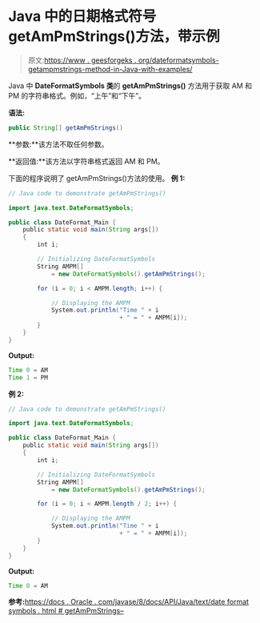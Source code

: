 # Java 中的日期格式符号 getAmPmStrings()方法，带示例

> 原文:[https://www . geesforgeks . org/dateformatsymbols-getampmstrings-method-in-Java-with-examples/](https://www.geeksforgeeks.org/dateformatsymbols-getampmstrings-method-in-java-with-examples/)

Java 中 **DateFormatSymbols 类**的 **getAmPmStrings()** 方法用于获取 AM 和 PM 的字符串格式。例如，“上午”和“下午”。

**语法:**

```java
public String[] getAmPmStrings()
```

**参数:**该方法不取任何参数。

**返回值:**该方法以字符串格式返回 AM 和 PM。

下面的程序说明了 getAmPmStrings()方法的使用。
**例 1:**

```java
// Java code to demonstrate getAmPmStrings()

import java.text.DateFormatSymbols;

public class DateFormat_Main {
    public static void main(String args[])
    {
        int i;

        // Initializing DateFormatSymbols
        String AMPM[]
            = new DateFormatSymbols().getAmPmStrings();

        for (i = 0; i < AMPM.length; i++) {

            // Displaying the AMPM
            System.out.println("Time " + i
                               + " = " + AMPM[i]);
        }
    }
}
```

**Output:**

```java
Time 0 = AM
Time 1 = PM

```

**例 2:**

```java
// Java code to demonstrate getAmPmStrings()

import java.text.DateFormatSymbols;

public class DateFormat_Main {
    public static void main(String args[])
    {
        int i;

        // Initializing DateFormatSymbols
        String AMPM[]
            = new DateFormatSymbols().getAmPmStrings();

        for (i = 0; i < AMPM.length / 2; i++) {

            // Displaying the AMPM
            System.out.println("Time " + i
                               + " = " + AMPM[i]);
        }
    }
}
```

**Output:**

```java
Time 0 = AM

```

**参考:**[https://docs . Oracle . com/javase/8/docs/API/Java/text/date format symbols . html # getAmPmStrings–](https://docs.oracle.com/javase/8/docs/api/java/text/DateFormatSymbols.html#getAmPmStrings--)